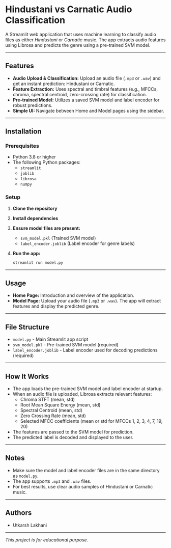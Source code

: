 # Hindustani vs Carnatic Audio Classification

A Streamlit web application that uses machine learning to classify audio files as either *Hindustani* or *Carnatic* music. The app extracts audio features using Librosa and predicts the genre using a pre-trained SVM model.

---

## Features

- **Audio Upload & Classification:** Upload an audio file (`.mp3` or `.wav`) and get an instant prediction: Hindustani or Carnatic.
- **Feature Extraction:** Uses spectral and timbral features (e.g., MFCCs, chroma, spectral centroid, zero-crossing rate) for classification.
- **Pre-trained Model:** Utilizes a saved SVM model and label encoder for robust predictions.
- **Simple UI:** Navigate between Home and Model pages using the sidebar.

---

## Installation

### Prerequisites

- Python 3.8 or higher
- The following Python packages:
  - `streamlit`
  - `joblib`
  - `librosa`
  - `numpy`

### Setup

1. **Clone the repository**
   
2. **Install dependencies**
   
3. **Ensure model files are present:**
   - `svm_model.pkl` (Trained SVM model)
   - `label_encoder.joblib` (Label encoder for genre labels)

4. **Run the app:**
   ```bash
   streamlit run model.py
   ```

---

## Usage

- **Home Page:** Introduction and overview of the application.
- **Model Page:** Upload your audio file (`.mp3` or `.wav`). The app will extract features and display the predicted genre.

---

## File Structure

- `model.py` - Main Streamlit app script
- `svm_model.pkl` - Pre-trained SVM model (required)
- `label_encoder.joblib` - Label encoder used for decoding predictions (required)

---

## How It Works

- The app loads the pre-trained SVM model and label encoder at startup.
- When an audio file is uploaded, Librosa extracts relevant features:
  - Chroma STFT (mean, std)
  - Root Mean Square Energy (mean, std)
  - Spectral Centroid (mean, std)
  - Zero Crossing Rate (mean, std)
  - Selected MFCC coefficients (mean or std for MFCCs 1, 2, 3, 4, 7, 19, 20)
- The features are passed to the SVM model for prediction.
- The predicted label is decoded and displayed to the user.

---

## Notes

- Make sure the model and label encoder files are in the same directory as `model.py`.
- The app supports `.mp3` and `.wav` files.
- For best results, use clear audio samples of Hindustani or Carnatic music.

---

## Authors

- Utkarsh Lakhani

---

*This project is for educational purpose.*
